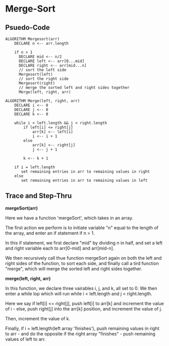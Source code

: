 # Merge-Sort

## Psuedo-Code

```  
ALGORITHM Mergesort(arr)
    DECLARE n <-- arr.length
           
    if n > 1
      DECLARE mid <-- n/2
      DECLARE left <-- arr[0...mid]
      DECLARE right <-- arr[mid...n]
      // sort the left side
      Mergesort(left)
      // sort the right side
      Mergesort(right)
      // merge the sorted left and right sides together
      Merge(left, right, arr)

ALGORITHM Merge(left, right, arr)
    DECLARE i <-- 0
    DECLARE j <-- 0
    DECLARE k <-- 0

    while i < left.length && j < right.length
        if left[i] <= right[j]
            arr[k] <-- left[i]
            i <-- i + 1
        else
            arr[k] <-- right[j]
            j <-- j + 1
            
        k <-- k + 1

    if i = left.length
       set remaining entries in arr to remaining values in right
    else
       set remaining entries in arr to remaining values in left
```

## Trace and Step-Thru

**mergeSort(arr)**

Here we have a function 'mergeSort', which takes in an array. 

The first action we perform is to initiate variable "n" equal to the length of the array, and enter an if statement if n > 1.

In this if statement, we first declare "mid" by dividing n in half, and set a left and right variable each to arr[0-mid] and arr[mid-n].

We then recursively call thue function mergeSort again on both the left and right sides of the function, to sort each side, and finally call a tird function "merge", which will merge the sorted left and right sides together. 

**merge(left, right, arr)**

In this function, we declare three vairables i, j, and k, all set to 0. We then enter a while lop which will run while i < left.length and j < right.length. 

Here we say if left[i] <= right[j], push left[i] to arr[k] and increment the value of i - else, push right[j] into the arr[k] position, and increment the value of j.

Then, increment the value of k.

Finally, if i = left.length(left array 'finishes'), push remaining values in right to arr - and do the opposite if the right array "finishes" - push remaining values of left to arr.

